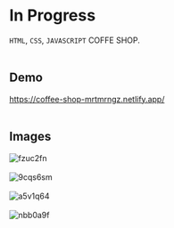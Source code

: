 # In Progress

`HTML`, `CSS`, `JAVASCRIPT` COFFE SHOP. <br><br>

## Demo

https://coffee-shop-mrtmrngz.netlify.app/ <br><br>

## Images


![fzuc2fn](https://github.com/user-attachments/assets/0c47f9c0-650c-41a0-b4df-a16947d836fa) <br><br>
![9cqs6sm](https://github.com/user-attachments/assets/a3a442a2-9e4d-4e1b-a178-6685b2b38054) <br><br>
![a5v1q64](https://github.com/user-attachments/assets/ffd05ea4-566f-4a52-b67b-cf2cf602c367) <br><br>
![nbb0a9f](https://github.com/user-attachments/assets/37cad86e-fb7a-480f-88e1-923c0a58cecc) <br><br>
